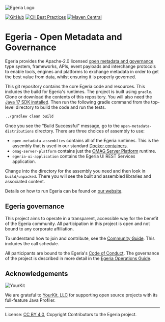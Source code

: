 <!-- SPDX-License-Identifier: CC-BY-4.0 -->
<!-- Copyright Contributors to the Egeria project. -->

![Egeria Logo](assets/img/ODPi_Egeria_Logo_color.png)

[![GitHub](https://img.shields.io/github/license/odpi/egeria)](LICENSE)
[![CII Best Practices](https://bestpractices.coreinfrastructure.org/projects/3044/badge)](https://bestpractices.coreinfrastructure.org/projects/3044)
[![Maven Central](https://img.shields.io/maven-central/v/org.odpi.egeria/egeria)](https://mvnrepository.com/artifact/org.odpi.egeria)

<!-- [![Azure](https://dev.azure.com/odpi/egeria/_apis/build/status/odpi.egeria)](https://dev.azure.com/odpi/Egeria/_build) -->
<!-- [![Quality Gate Status](https://sonarcloud.io/api/project_badges/measure?project=odpi_egeria&metric=alert_status)](https://sonarcloud.io/dashboard?id=odpi_egeria) -->


# Egeria - Open Metadata and Governance
  
Egeria provides the Apache-2.0 licensed [open metadata and governance](https://egeria-project.org)
type system, frameworks, APIs, event payloads and interchange protocols to enable tools,
engines and platforms to exchange metadata in order to get the best
value from data, whilst ensuring it is properly governed.

This git repository contains the core Egeria code and resources.  This includes the build for Egeria's runtimes.
The project is built using `gradle`.  Clone or download the contents of this repository.
You will also need the [Java 17 SDK installed](https://adoptium.net/).
Then run the following gradle command from the top-level directory to build the code and run the tests.

```bash
../gradlew clean build
```

Once you see the "Build Successful" message, go to the `open-metadata-distributions` directory.
There are three choices of assembly to use:

* `open-metadata-assemblies` contains all of the Egeria runtimes. This is the assembly that is used in our standard [Docker containers](https://hub.docker.com/r/odpi/egeria).
* `omag-server-platform` contains just the [OMAG Server Platform](https://egeria-project.org/concepts/omag-server-platform/) runtime.
* `egeria-ui-application` contains the Egeria UI REST Services application.

Change into the directory for the assembly you need and then look in `build/unpacked`.
There you will see the built and assembled libraries and associated content.

Details on how to run Egeria can be found on [our website](https://egeria-project.org/education/tutorials/omag-server-tutorial/overview/).

## Egeria governance

This project aims to operate in a transparent, accessible way for the benefit of the Egeria community.
All participation in this project is open and not bound to any corporate affiliation.

To understand how to join and contribute, see the 
[Community Guide](https://egeria-project.org/guides/community/).  This includes the call schedule.

All participants are bound to the Egeria's [Code of Conduct](CODE_OF_CONDUCT.md).
The governance of the project is described in more detail in the
[Egeria Operations Guide](https://egeria-project.org/guides/project-operations/).

## Acknowledgements

![YourKit](https://www.yourkit.com/images/yklogo.png)

We are grateful to [YourKit, LLC](https://www.yourkit.com) for supporting open source projects with its full-feature
Java Profiler.

----
License: [CC BY 4.0](https://creativecommons.org/licenses/by/4.0/),
Copyright Contributors to the Egeria project.
